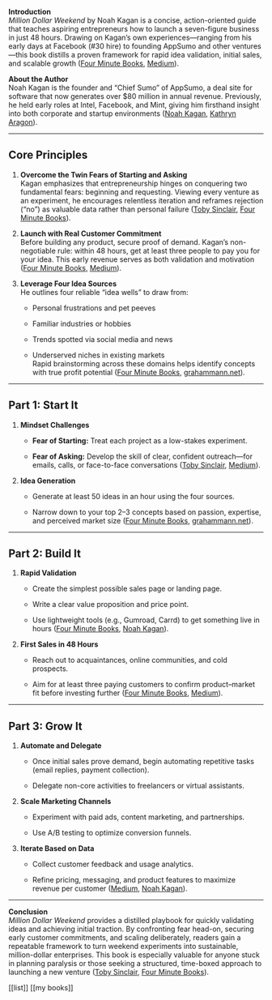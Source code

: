 **Introduction**  
_Million Dollar Weekend_ by Noah Kagan is a concise, action-oriented guide that teaches aspiring entrepreneurs how to launch a seven-figure business in just 48 hours. Drawing on Kagan’s own experiences—ranging from his early days at Facebook (#30 hire) to founding AppSumo and other ventures—this book distills a proven framework for rapid idea validation, initial sales, and scalable growth ([Four Minute Books](https://fourminutebooks.com/million-dollar-weekend-summary/?utm_source=chatgpt.com "Million Dollar Weekend Summary (Noah Kagan)"), [Medium](https://medium.com/cagris-biz-stack/million-dollar-weekend-book-review-navigating-success-with-noah-kagan-70947c7545b3?utm_source=chatgpt.com "Book Review — Navigating Success with Noah Kagan ...")).

**About the Author**  
Noah Kagan is the founder and “Chief Sumo” of AppSumo, a deal site for software that now generates over $80 million in annual revenue. Previously, he held early roles at Intel, Facebook, and Mint, giving him firsthand insight into both corporate and startup environments ([Noah Kagan](https://noahkagan.com/mdwbook/?utm_source=chatgpt.com "Million Dollar Weekend: The Surprisingly Simple Way to ..."), [Kathryn Aragon](https://kathrynaragon.com/blog/million-dollar-weekend-review/?utm_source=chatgpt.com "Million Dollar Weekend: Book Review")).

---

## Core Principles

1. **Overcome the Twin Fears of Starting and Asking**  
    Kagan emphasizes that entrepreneurship hinges on conquering two fundamental fears: beginning and requesting. Viewing every venture as an experiment, he encourages relentless iteration and reframes rejection (“no”) as valuable data rather than personal failure ([Toby Sinclair](https://www.tobysinclair.com/post/summary-million-dollar-weekend-by-noah-kagan?utm_source=chatgpt.com "Summary: Million Dollar Weekend by Noah Kagan"), [Four Minute Books](https://fourminutebooks.com/million-dollar-weekend-summary/?utm_source=chatgpt.com "Million Dollar Weekend Summary (Noah Kagan)")).
    
2. **Launch with Real Customer Commitment**  
    Before building any product, secure proof of demand. Kagan’s non-negotiable rule: within 48 hours, get at least three people to pay you for your idea. This early revenue serves as both validation and motivation ([Four Minute Books](https://fourminutebooks.com/million-dollar-weekend-summary/?utm_source=chatgpt.com "Million Dollar Weekend Summary (Noah Kagan)"), [Medium](https://medium.com/cagris-biz-stack/million-dollar-weekend-book-review-navigating-success-with-noah-kagan-70947c7545b3?utm_source=chatgpt.com "Book Review — Navigating Success with Noah Kagan ...")).
    
3. **Leverage Four Idea Sources**  
    He outlines four reliable “idea wells” to draw from:
    
    - Personal frustrations and pet peeves
        
    - Familiar industries or hobbies
        
    - Trends spotted via social media and news
        
    - Underserved niches in existing markets  
        Rapid brainstorming across these domains helps identify concepts with true profit potential ([Four Minute Books](https://fourminutebooks.com/million-dollar-weekend-summary/?utm_source=chatgpt.com "Million Dollar Weekend Summary (Noah Kagan)"), [grahammann.net](https://www.grahammann.net/book-notes/million-dollar-weekend-noah-kagan?utm_source=chatgpt.com "Million Dollar Weekend by Noah Kagan: Summary & Notes | GM")).
        

---

## Part 1: Start It

1. **Mindset Challenges**
    
    - **Fear of Starting:** Treat each project as a low-stakes experiment.
        
    - **Fear of Asking:** Develop the skill of clear, confident outreach—for emails, calls, or face-to-face conversations ([Toby Sinclair](https://www.tobysinclair.com/post/summary-million-dollar-weekend-by-noah-kagan?utm_source=chatgpt.com "Summary: Million Dollar Weekend by Noah Kagan"), [Medium](https://medium.com/cagris-biz-stack/million-dollar-weekend-book-review-navigating-success-with-noah-kagan-70947c7545b3?utm_source=chatgpt.com "Book Review — Navigating Success with Noah Kagan ...")).
        
2. **Idea Generation**
    
    - Generate at least 50 ideas in an hour using the four sources.
        
    - Narrow down to your top 2–3 concepts based on passion, expertise, and perceived market size ([Four Minute Books](https://fourminutebooks.com/million-dollar-weekend-summary/?utm_source=chatgpt.com "Million Dollar Weekend Summary (Noah Kagan)"), [grahammann.net](https://www.grahammann.net/book-notes/million-dollar-weekend-noah-kagan?utm_source=chatgpt.com "Million Dollar Weekend by Noah Kagan: Summary & Notes | GM")).
        

---

## Part 2: Build It

1. **Rapid Validation**
    
    - Create the simplest possible sales page or landing page.
        
    - Write a clear value proposition and price point.
        
    - Use lightweight tools (e.g., Gumroad, Carrd) to get something live in hours ([Four Minute Books](https://fourminutebooks.com/million-dollar-weekend-summary/?utm_source=chatgpt.com "Million Dollar Weekend Summary (Noah Kagan)"), [Noah Kagan](https://noahkagan.com/mdwbook/?utm_source=chatgpt.com "Million Dollar Weekend: The Surprisingly Simple Way to ...")).
        
2. **First Sales in 48 Hours**
    
    - Reach out to acquaintances, online communities, and cold prospects.
        
    - Aim for at least three paying customers to confirm product–market fit before investing further ([Four Minute Books](https://fourminutebooks.com/million-dollar-weekend-summary/?utm_source=chatgpt.com "Million Dollar Weekend Summary (Noah Kagan)"), [Medium](https://medium.com/cagris-biz-stack/million-dollar-weekend-book-review-navigating-success-with-noah-kagan-70947c7545b3?utm_source=chatgpt.com "Book Review — Navigating Success with Noah Kagan ...")).
        

---

## Part 3: Grow It

1. **Automate and Delegate**
    
    - Once initial sales prove demand, begin automating repetitive tasks (email replies, payment collection).
        
    - Delegate non-core activities to freelancers or virtual assistants.
        
2. **Scale Marketing Channels**
    
    - Experiment with paid ads, content marketing, and partnerships.
        
    - Use A/B testing to optimize conversion funnels.
        
3. **Iterate Based on Data**
    
    - Collect customer feedback and usage analytics.
        
    - Refine pricing, messaging, and product features to maximize revenue per customer ([Medium](https://medium.com/cagris-biz-stack/million-dollar-weekend-book-review-navigating-success-with-noah-kagan-70947c7545b3?utm_source=chatgpt.com "Book Review — Navigating Success with Noah Kagan ..."), [Noah Kagan](https://noahkagan.com/mdwbook/?utm_source=chatgpt.com "Million Dollar Weekend: The Surprisingly Simple Way to ...")).
        

---

**Conclusion**  
_Million Dollar Weekend_ provides a distilled playbook for quickly validating ideas and achieving initial traction. By confronting fear head-on, securing early customer commitments, and scaling deliberately, readers gain a repeatable framework to turn weekend experiments into sustainable, million-dollar enterprises. This book is especially valuable for anyone stuck in planning paralysis or those seeking a structured, time-boxed approach to launching a new venture ([Toby Sinclair](https://www.tobysinclair.com/post/summary-million-dollar-weekend-by-noah-kagan?utm_source=chatgpt.com "Summary: Million Dollar Weekend by Noah Kagan"), [Four Minute Books](https://fourminutebooks.com/million-dollar-weekend-summary/?utm_source=chatgpt.com "Million Dollar Weekend Summary (Noah Kagan)")).


[[list]]
[[my books]]